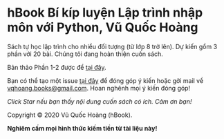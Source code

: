 # hBook Bí kíp luyện Lập trình nhập môn với Python, Vũ Quốc Hoàng

Sách tự học lập trình cho nhiều đối tượng (từ lớp 8 trở lên). Dự kiến gồm 3 phần với 20 bài. Chúng tôi đang hoàn thiện cuốn sách.

Bản thảo Phần 1-2 được để [tại đây](https://github.com/vqhBook/python/blob/master/python_part1_2.pdf).

Bạn có thể tạo một issue [tại đây](https://github.com/vqhBook/python/issues) để đóng góp ý kiến hoặc gởi mail về vqhoang.books@gmail.com. Hoan nghênh mọi ý kiến đóng góp!

*Click Star nếu bạn thấy nội dung cuốn sách có ích. Cảm ơn bạn!*

Copyright © 2020 Vũ Quốc Hoàng (hBook).

**Nghiêm cấm mọi hình thức kiếm tiền từ tài liệu này!**
